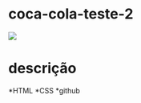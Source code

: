 # coca-cola-teste-2

![](./img/Captura%20de%20Tela%202025-03-17%20às%2013.08.24.png)

# descrição 

*HTML
*CSS
*github
